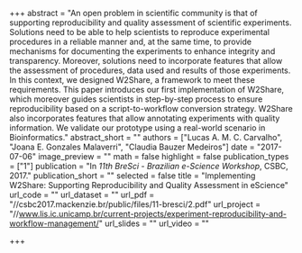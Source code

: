 +++
abstract = "An open problem in scientific community is that of supporting reproducibility and quality assessment of scientific experiments. Solutions need to be able to help scientists to reproduce experimental procedures in a reliable manner and, at the same time, to provide mechanisms for documenting the experiments to enhance integrity and transparency. Moreover, solutions need to incorporate features that allow the assessment of procedures, data used and results of those experiments. In this context, we designed W2Share, a framework to meet these requirements. This paper introduces our first implementation of W2Share, which moreover guides scientists in step-by-step process to ensure reproducibility based on a script-to-workflow conversion strategy. W2Share also incorporates features that allow annotating experiments with quality information. We validate our prototype using a real-world scenario in Bioinformatics."
abstract_short = ""
authors = ["Lucas A. M. C. Carvalho", "Joana E. Gonzales Malaverri", "Claudia Bauzer Medeiros"]
date = "2017-07-06"
image_preview = ""
math = false
highlight = false
publication_types = ["1"]
publication = "In *11th BreSci - Brazilian e-Science Workshop*, CSBC, 2017."
publication_short = ""
selected = false
title = "Implementing W2Share: Supporting Reproducibility and Quality Assessment in eScience"
url_code = ""
url_dataset = ""
url_pdf = "//csbc2017.mackenzie.br/public/files/11-bresci/2.pdf"
url_project = "//www.lis.ic.unicamp.br/current-projects/experiment-reproducibility-and-workflow-management/"
url_slides = ""
url_video = ""

+++

